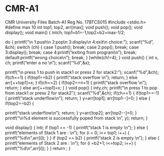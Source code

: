 # CMR-A1
CMR University Files
Batch-A1
Reg No. 17BTCS015
#include <stdio.h>
#define max 10
int top1, top2, arr[max];
void push();
void pop();
void display();
void main()
{
intch;
top1=b1=-1,top2=b2=max-1/2;

do
{
printf(“\n 1:push\n 2:pop\n 3:display\n 4:exit\n choice:”);
scanf(“%d”, &ch);
switch (ch)
{
case 1:push();
break;
case 2:pop();
break;
case 3:display();
break;
case 4:printf(“exiting from program\n”);
break;
default:printf(“wrong choice\n”);
break;
}
}while(ch!=4);
}
void push()
{
int x, ch;
printf(“enter a no \n”);
scanf(“%d”,&x);

printf(“\n press 1 to push in stack1 or press 2 for stack2:”);
scanf(“%d”,&ch);
if(ch==1)
{
if(top1==b2)
{
printf(“stack overflow \n”);
return;
}
else
arr[++top1]=x;
}
if(ch==2)
{
if(top2==n=1)
{
printf(“stack overflow \n”);
return;
}
else
arr[++top1]=x;
}
}
void pop()
{
inty,ch;
printf(“\n press 1 to pop from stack1 or press 2 for stack2″);
scanf(“%d”,&ch);
if(ch==1)
{
if(top1==-1)
{
printf(“stack underflow\n”);
return;
}
y=arr[top1];
arr[top1--]=0;
}
else
{
if(top2==b2)
{

printf(“stack underflow\n”);
return;
}
y=arr[top2];
arr[top2--]=0;
}
printf(“\n%d element is successfully poped from stack \n”, y);
return;
}

void display()
{
inti;
if (top1 == -1)
{
printf(“stack 1 is empty \n”);
}
else
{
printf(“elements of Stack 1 are : \n”);
for (i = 0; i<= top1; i++)
{
printf(“%d\n”,arr[i]);
}
}
if (top2 == b2)
{
printf(“stack 2 is empty \n”);
}
else
{
printf(“elements of Stack 2 are : \n”);
for (i =b2+1; i<=top2; i++)
{
printf(“%d\n”,arr[i]);
}
}
return ;
}
